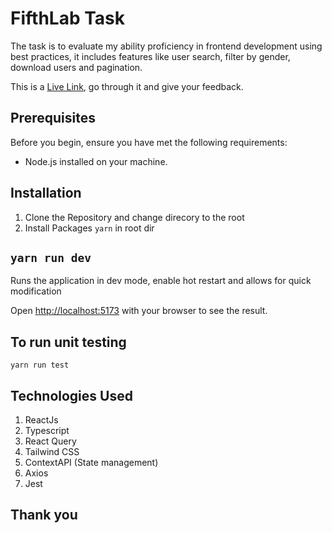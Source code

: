 # FifthLab Task

The task is to evaluate my ability proficiency in frontend development using best practices, it includes features like user search, filter by gender, download users and pagination.

This is a [Live Link](https://stellamaris-user-info.netlify.app/), go through it and give your feedback.

## Prerequisites

Before you begin, ensure you have met the following requirements:

- Node.js installed on your machine.

## Installation

1. Clone the Repository and change direcory to the root
2. Install Packages `yarn` in root dir

## `yarn run dev`

Runs the application in dev mode, enable hot restart and allows for quick modification

Open [http://localhost:5173](http://localhost:5173) with your browser to see the result.

## To run unit testing

`yarn run test`

## Technologies Used

1. ReactJs
2. Typescript
3. React Query
4. Tailwind CSS
5. ContextAPI (State management)
6. Axios
7. Jest

## Thank you

